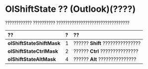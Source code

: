
# OlShiftState ?? (Outlook)(????)

???????????? ?????????? ?????????????????????????????????



|**??**|**?**|**??**|
|:-----|:-----|:-----|
|**olShiftStateShiftMask**|1|??????  **Shift** ???????????????|
|**olShiftStateCtrlMask**|2|??????  **Ctrl** ???????????????|
|**olShiftStateAltMask**|4|??????  **Alt** ???????????????|
